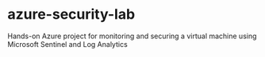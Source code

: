 # azure-security-lab
Hands-on Azure project for monitoring and securing a virtual machine using Microsoft Sentinel and Log Analytics
